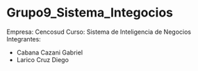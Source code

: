 # Grupo9_Sistema_Integocios
Empresa: Cencosud
Curso: Sistema de Inteligencia de Negocios
Integrantes:
- Cabana Cazani Gabriel
- Larico Cruz Diego
